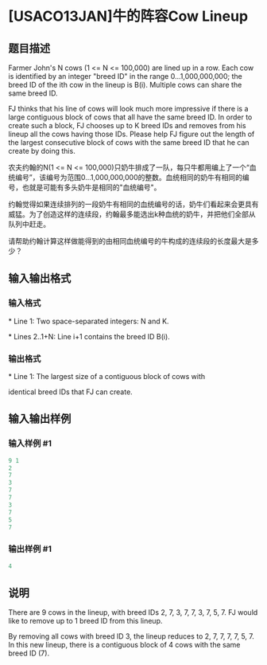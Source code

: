 # [USACO13JAN]牛的阵容Cow Lineup

## 题目描述

Farmer John's N cows (1 <= N <= 100,000) are lined up in a row. Each cow is identified by an integer "breed ID" in the range 0...1,000,000,000; the breed ID of the ith cow in the lineup is B(i). Multiple cows can share the same breed ID.

FJ thinks that his line of cows will look much more impressive if there is a large contiguous block of cows that all have the same breed ID. In order to create such a block, FJ chooses up to K breed IDs and removes from his lineup all the cows having those IDs. Please help FJ figure out the length of the largest consecutive block of cows with the same breed ID that he can create by doing this.

农夫约翰的N(1 <= N <= 100,000)只奶牛排成了一队，每只牛都用编上了一个“血统编号”，该编号为范围0...1,000,000,000的整数。血统相同的奶牛有相同的编号，也就是可能有多头奶牛是相同的"血统编号"。

约翰觉得如果连续排列的一段奶牛有相同的血统编号的话，奶牛们看起来会更具有威猛。为了创造这样的连续段，约翰最多能选出k种血统的奶牛，并把他们全部从队列中赶走。

请帮助约翰计算这样做能得到的由相同血统编号的牛构成的连续段的长度最大是多少？

## 输入输出格式

### 输入格式

\* Line 1: Two space-separated integers: N and K.

\* Lines 2..1+N: Line i+1 contains the breed ID B(i).

### 输出格式

\* Line 1: The largest size of a contiguous block of cows with

identical breed IDs that FJ can create.

## 输入输出样例

### 输入样例 #1

```cpp
9 1 
2 
7 
3 
7 
7 
3 
7 
5 
7 

```
### 输出样例 #1

```cpp
4 

```
## 说明

There are 9 cows in the lineup, with breed IDs 2, 7, 3, 7, 7, 3, 7, 5, 7. FJ would like to remove up to 1 breed ID from this lineup.

By removing all cows with breed ID 3, the lineup reduces to 2, 7, 7, 7, 7, 5, 7. In this new lineup, there is a contiguous block of 4 cows with the same breed ID (7).

